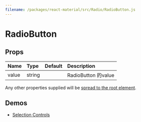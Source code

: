```yaml
---
filename: /packages/react-material/src/Radio/RadioButton.js
---
```


<!--- This documentation is automatically generated, do not try to edit it. -->

# RadioButton



## Props

| Name | Type | Default | Description |
|:-----|:-----|:--------|:------------|
| <span class="prop-name">value</span> | <span class="prop-type">string |  | RadioButton 的value |

Any other properties supplied will be [spread to the root element](/guides/api#spread).

## Demos

- [Selection Controls](/demos/selection-controls)

